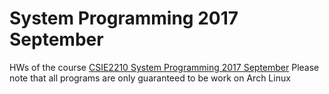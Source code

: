 # System Programming 2017 September
HWs of the course [CSIE2210	System Programming 2017 September](https://systemprogrammingatntu.github.io/)
Please note that all programs are only guaranteed to be work on Arch Linux
